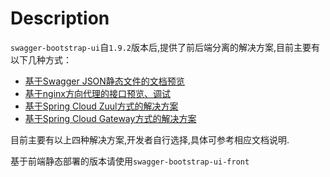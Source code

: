 # Description

`swagger-bootstrap-ui`自`1.9.2`版本后,提供了前后端分离的解决方案,目前主要有以下几种方式：

- [基于Swagger JSON静态文件的文档预览](ui-front-static.md)
- [基于nginx方向代理的接口预览、调试](ui-front-nginx.md)
- [基于Spring Cloud Zuul方式的解决方案](ui-front-zuul.md)
- [基于Spring Cloud Gateway方式的解决方案](ui-front-gateway.md)

目前主要有以上四种解决方案,开发者自行选择,具体可参考相应文档说明.

基于前端静态部署的版本请使用`swagger-bootstrap-ui-front`


 
 
 